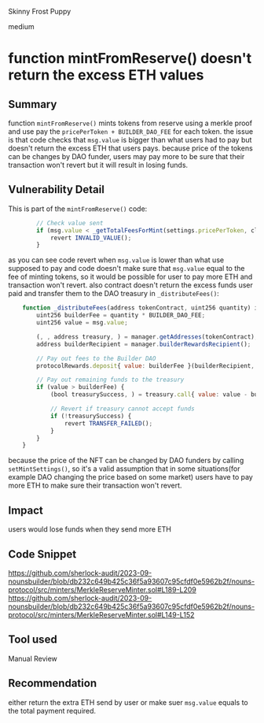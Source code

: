 Skinny Frost Puppy

medium

# function mintFromReserve() doesn't return the excess ETH values

## Summary
function `mintFromReserve()` mints tokens from reserve using a merkle proof and use pay the `pricePerToken + BUILDER_DAO_FEE` for each token. the issue is that code checks that `msg.value` is bigger than what users had to pay but doesn't return the excess ETH that users pays. because price of the tokens can be changes by DAO funder, users may pay more to be sure that their transaction won't revert but it will result in losing funds.

## Vulnerability Detail
This is part of the `mintFromReserve()` code:
```javascript
        // Check value sent
        if (msg.value < _getTotalFeesForMint(settings.pricePerToken, claimCount)) {
            revert INVALID_VALUE();
        }
```
as you can see code revert when `msg.value` is lower than what use supposed to pay and code doesn't make sure that `msg.value` equal to the fee of minting tokens, so it would be possible for user to pay more ETH and transaction won't revert. also contract doesn't return the excess funds user paid and transfer them to the DAO treasury in `_distributeFees()`:
```javascript
    function _distributeFees(address tokenContract, uint256 quantity) internal {
        uint256 builderFee = quantity * BUILDER_DAO_FEE;
        uint256 value = msg.value;

        (, , address treasury, ) = manager.getAddresses(tokenContract);
        address builderRecipient = manager.builderRewardsRecipient();

        // Pay out fees to the Builder DAO
        protocolRewards.deposit{ value: builderFee }(builderRecipient, hex"00", "");

        // Pay out remaining funds to the treasury
        if (value > builderFee) {
            (bool treasurySuccess, ) = treasury.call{ value: value - builderFee }("");

            // Revert if treasury cannot accept funds
            if (!treasurySuccess) {
                revert TRANSFER_FAILED();
            }
        }
    }
```

because the price of the NFT can be changed by DAO funders by calling `setMintSettings()`, so it's a valid assumption that in some situations(for example DAO changing the price based on some market) users have to pay more ETH to make sure their transaction won't revert.

## Impact
users would lose funds when they send more ETH

## Code Snippet
https://github.com/sherlock-audit/2023-09-nounsbuilder/blob/db232c649b425c36f5a93607c95cfdf0e5962b2f/nouns-protocol/src/minters/MerkleReserveMinter.sol#L189-L209
https://github.com/sherlock-audit/2023-09-nounsbuilder/blob/db232c649b425c36f5a93607c95cfdf0e5962b2f/nouns-protocol/src/minters/MerkleReserveMinter.sol#L149-L152

## Tool used
Manual Review

## Recommendation
either return the extra ETH send by user or make suer `msg.value` equals to the total payment required.